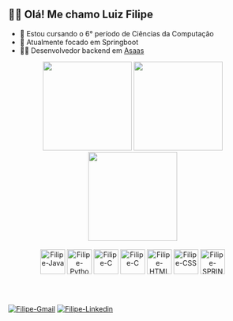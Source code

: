 ## 👋🏼 Olá! Me chamo Luiz Filipe 
- 🔭 Estou cursando o 6° período de Ciências da Computação
- 🌱 Atualmente focado em Springboot
- 👨‍💻 Desenvolvedor backend em [Asaas](github.com/asaasdev)

<div align=center>
  <img height="180em" src="https://github-readme-stats.vercel.app/api?username=luizfiliperm&count_private=true&show_icons=true&theme=github_dark" />
  <img height="180em"src="https://github-readme-stats.vercel.app/api/top-langs/?username=luizfiliperm&layout=compact&hide=hack&show_icons=true&theme=github_dark" />
  <img height='180em' src='https://github-readme-streak-stats.herokuapp.com?user=luizfiliperm&theme=github-dark&fire=EB0B0B&ring=4C8EDA&border=D3D2D2&stroke=D3D2D2&dates=E7E8E8&sideLabels=C3D1D9&sideNums=58A6FE' />
</div>

<div align=center><br>
  <img align="center" alt="Filipe-Java" height="50" width="50" src="https://cdn.jsdelivr.net/gh/devicons/devicon/icons/java/java-original.svg">
  <img align="center" alt="Filipe-Python" height="50" width="50" src="https://cdn.jsdelivr.net/gh/devicons/devicon/icons/python/python-original.svg">
  <img align="center" alt="Filipe-C" height="50" width="50" src="https://cdn.jsdelivr.net/gh/devicons/devicon/icons/c/c-original.svg">
  <img align="center" alt="Filipe-C" height="50" width="50" src="https://cdn.jsdelivr.net/gh/devicons/devicon/icons/mysql/mysql-original.svg">
  <img align="center" alt="Filipe-HTML" height="50" width="50" src="https://cdn.jsdelivr.net/gh/devicons/devicon/icons/html5/html5-original.svg">
  <img align="center" alt="Filipe-CSS" height="50" width="50" src="https://cdn.jsdelivr.net/gh/devicons/devicon/icons/css3/css3-original.svg">
<img align="center" alt="Filipe-SPRING" height="50" width="50" 
src="https://cdn.jsdelivr.net/gh/devicons/devicon/icons/spring/spring-original.svg">
  
</div>


##
<div style="display: inline_block" ><br>

  <a href = "mailto:luizfilipemr17@gmail.com"><img align="center" alt="Filipe-Gmail" src="https://img.shields.io/badge/Gmail-D14836?style=for-the-badge&logo=gmail&logoColor=white"></a>
  <a href="https://www.linkedin.com/in/luiz-filipe-293865206/" target="_blank"><img align="center" alt="Filipe-Linkedin" src="https://img.shields.io/badge/-LinkedIn-%230077B5?style=for-the-badge&logo=linkedin&logoColor=white" target="_blank"></a> 
  
</div>
